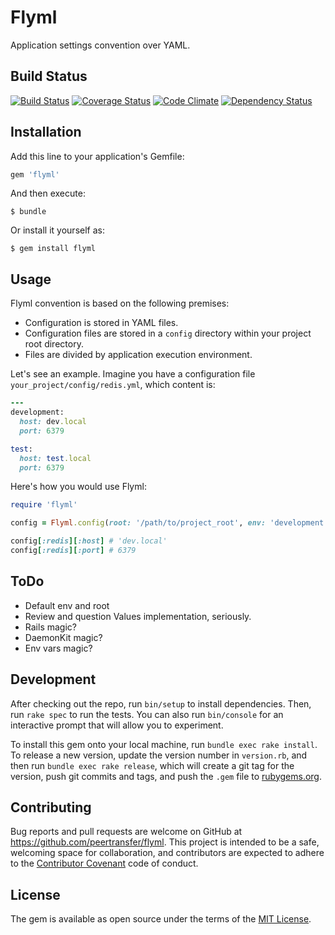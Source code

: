 # Flyml

Application settings convention over YAML.

## Build Status

[![Build Status](https://travis-ci.org/peertransfer/flyml.svg?branch=master)](https://travis-ci.org/peertransfer/flyml)
[![Coverage Status](https://coveralls.io/repos/github/peertransfer/flyml/badge.svg?branch=master)](https://coveralls.io/github/peertransfer/flyml?branch=master)
[![Code Climate](https://codeclimate.com/github/peertransfer/flyml/badges/gpa.svg)](https://codeclimate.com/github/peertransfer/flyml)
[![Dependency Status](https://gemnasium.com/peertransfer/flyml.svg)](https://gemnasium.com/peertransfer/flyml)

## Installation

Add this line to your application's Gemfile:

```ruby
gem 'flyml'
```

And then execute:

    $ bundle

Or install it yourself as:

    $ gem install flyml

## Usage

Flyml convention is based on the following premises:

  - Configuration is stored in YAML files.
  - Configuration files are stored in a ``config`` directory within your project root directory.
  - Files are divided by application execution environment.

Let's see an example. Imagine you have a configuration file ``your_project/config/redis.yml``, which content is:

```ruby
---
development:
  host: dev.local
  port: 6379

test:
  host: test.local
  port: 6379
```

Here's how you would use Flyml:

```ruby
require 'flyml'

config = Flyml.config(root: '/path/to/project_root', env: 'development')

config[:redis][:host] # 'dev.local'
config[:redis][:port] # 6379
```

## ToDo

- Default env and root
- Review and question Values implementation, seriously.
- Rails magic?
- DaemonKit magic?
- Env vars magic?

## Development

After checking out the repo, run `bin/setup` to install dependencies. Then, run `rake spec` to run the tests. You can also run `bin/console` for an interactive prompt that will allow you to experiment.

To install this gem onto your local machine, run `bundle exec rake install`. To release a new version, update the version number in `version.rb`, and then run `bundle exec rake release`, which will create a git tag for the version, push git commits and tags, and push the `.gem` file to [rubygems.org](https://rubygems.org).

## Contributing

Bug reports and pull requests are welcome on GitHub at https://github.com/peertransfer/flyml. This project is intended to be a safe, welcoming space for collaboration, and contributors are expected to adhere to the [Contributor Covenant](http://contributor-covenant.org) code of conduct.

## License

The gem is available as open source under the terms of the [MIT License](http://opensource.org/licenses/MIT).
